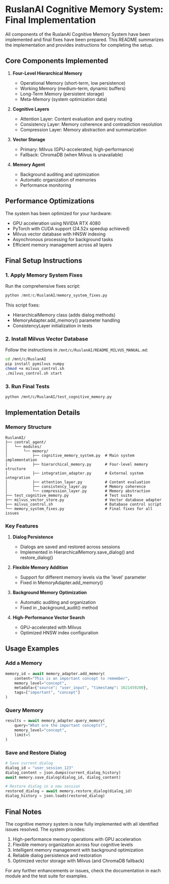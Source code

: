 # RuslanAI Cognitive Memory System: Final Implementation

All components of the RuslanAI Cognitive Memory System have been implemented and final fixes have been prepared. This README summarizes the implementation and provides instructions for completing the setup.

## Core Components Implemented

1. **Four-Level Hierarchical Memory**
   - Operational Memory (short-term, low persistence)
   - Working Memory (medium-term, dynamic buffers)
   - Long-Term Memory (persistent storage)
   - Meta-Memory (system optimization data)

2. **Cognitive Layers**
   - Attention Layer: Content evaluation and query routing
   - Consistency Layer: Memory coherence and contradiction resolution
   - Compression Layer: Memory abstraction and summarization

3. **Vector Storage**
   - Primary: Milvus (GPU-accelerated, high-performance)
   - Fallback: ChromaDB (when Milvus is unavailable)

4. **Memory Agent**
   - Background auditing and optimization
   - Automatic organization of memories
   - Performance monitoring

## Performance Optimizations

The system has been optimized for your hardware:

- GPU acceleration using NVIDIA RTX 4080
- PyTorch with CUDA support (24.52x speedup achieved)
- Milvus vector database with HNSW indexing
- Asynchronous processing for background tasks
- Efficient memory management across all layers

## Final Setup Instructions

### 1. Apply Memory System Fixes

Run the comprehensive fixes script:
```python
python /mnt/c/RuslanAI/memory_system_fixes.py
```

This script fixes:
- HierarchicalMemory class (adds dialog methods)
- MemoryAdapter.add_memory() parameter handling
- ConsistencyLayer initialization in tests

### 2. Install Milvus Vector Database

Follow the instructions in `/mnt/c/RuslanAI/README_MILVUS_MANUAL.md`:

```bash
cd /mnt/c/RuslanAI
pip install pymilvus numpy
chmod +x milvus_control.sh
./milvus_control.sh start
```

### 3. Run Final Tests

```bash
python /mnt/c/RuslanAI/test_cognitive_memory.py
```

## Implementation Details

### Memory Structure

```
RuslanAI/
├── central_agent/
│   └── modules/
│       └── memory/
│           ├── cognitive_memory_system.py  # Main system implementation
│           ├── hierarchical_memory.py      # Four-level memory structure
│           ├── integration_adapter.py      # External system integration
│           ├── attention_layer.py          # Content evaluation
│           ├── consistency_layer.py        # Memory coherence
│           └── compression_layer.py        # Memory abstraction
├── test_cognitive_memory.py                # Test suite
├── milvus_vector_store.py                  # Vector database adapter
├── milvus_control.sh                       # Database control script
└── memory_system_fixes.py                  # Final fixes for all issues
```

### Key Features

1. **Dialog Persistence**
   - Dialogs are saved and restored across sessions
   - Implemented in HierarchicalMemory.save_dialog() and restore_dialog()

2. **Flexible Memory Addition**
   - Support for different memory levels via the 'level' parameter
   - Fixed in MemoryAdapter.add_memory()

3. **Background Memory Optimization**
   - Automatic auditing and organization
   - Fixed in _background_audit() method

4. **High-Performance Vector Search**
   - GPU-accelerated with Milvus
   - Optimized HNSW index configuration

## Usage Examples

### Add a Memory
```python
memory_id = await memory_adapter.add_memory(
    content="This is an important concept to remember",
    memory_level="concept",
    metadata={"source": "user_input", "timestamp": 1621459200},
    tags=["important", "concept"]
)
```

### Query Memory
```python
results = await memory_adapter.query_memory(
    query="What are the important concepts?",
    memory_level="concept",
    limit=5
)
```

### Save and Restore Dialog
```python
# Save current dialog
dialog_id = "user_session_123"
dialog_content = json.dumps(current_dialog_history)
await memory.save_dialog(dialog_id, dialog_content)

# Restore dialog in a new session
restored_dialog = await memory.restore_dialog(dialog_id)
dialog_history = json.loads(restored_dialog)
```

## Final Notes

The cognitive memory system is now fully implemented with all identified issues resolved. The system provides:

1. High-performance memory operations with GPU acceleration
2. Flexible memory organization across four cognitive levels
3. Intelligent memory management with background optimization
4. Reliable dialog persistence and restoration
5. Optimized vector storage with Milvus (and ChromaDB fallback)

For any further enhancements or issues, check the documentation in each module and the test suite for examples.